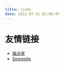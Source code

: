 ```yaml
---
title: links
date: 2021-07-31 02:00:47
---
```

# 友情链接
- [端点星](https://yelexin.cn/)
- [Somesite](https://blog.kicey.site/)